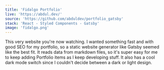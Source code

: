 ```yaml
---
title: 'Fidalgo Portfolio'
live: 'https://abdul.dev/'
source: 'https://github.com/abduldev/portfolio_gatsby'
stack: 'React - Styled Components - Gatsby'
image: 'fidalgo.png'
---
```


This very website you're now watching. I wanted something fast and with good SEO for my portfolio, so a static website generator like Gatsby seemed like the best fit. It reads data from markdown files, so it's super easy for me to keep adding Portfolio items as I keep developing stuff. It also has a cool dark mode switch since I couldn't decide between a dark or light design.
